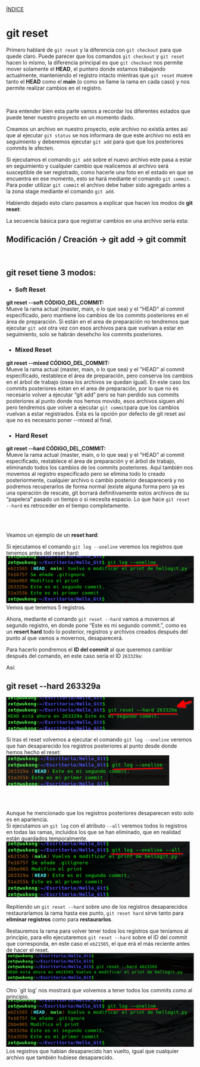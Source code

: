 [ÍNDICE](https://github.com/JoseFerDel/Guia_Git_GitHub/blob/Zet_main/README.md)

# **git reset**

Primero hablaré de `git reset` y la diferencia con `git checkout` para que quede claro.
Puede parecer que los comandos `git checkout` y `git reset` hacen lo mismo, la diferencia principal es que `git checkout` nos permite mover solamente el **HEAD**, el puntero donde estamos trabajando actualmente, manteniendo el registro intacto mientras que `git reset` mueve tanto el **HEAD** como el **main** (o como se llame la rama en cada caso) y nos permite realizar cambios en el registro.

&nbsp;    

Para entender bien esta parte vamos a recordar los diferentes estados que puede tener nuestro proyecto en un momento dado.

Creamos un archivo en nuestro proyecto, este archivo no existía antes así que al ejecutar `git status` se nos informara de que este archivo no está en seguimiento y deberemos ejecutar `git add` para que que los posteriores commits le afecten.

Si ejecutamos el comando `git add` sobre el nuevo archivo este pasa a estar en seguimiento y cualquier cambio que realicemos al archivo será susceptible de ser registrado, como hacerle una foto en el estado en que se encuentra en ese momento, esto se hará mediante el comando `git commit`. Para poder utilizar `git commit` el archivo debe haber sido agregado antes a la zona stage mediante el comando `git add`.

Habiendo dejado esto claro pasamos a explicar que hacen los modos de **git reset**:

La secuencia básica para que registrar cambios en una archivo sería esta:
## Modificación / Creación →  git add  → git commit

&nbsp;    

## git reset tiene 3 modos:


* ### Soft Reset 
**git reset --soft CÓDIGO_DEL_COMMIT:**      
		Mueve la rama actual (master, main, o lo que sea) y el "HEAD" al commit especificado, pero mantiene los cambios de los commits posteriores en el área de preparación.
		Si están en el area de preparación no tendremos que ejecutar `git add` otra vez con esos archivos para que vuelvan a estar en seguimiento, solo se habrán desehcho los commits posteriores.


* ### Mixed Reset 
**git reset --mixed CÓDIGO_DEL_COMMIT:**     
		Mueve la rama actual (master, main, o lo que sea) y el "HEAD" al commit especificado, restablece el área de preparación, pero conserva los cambios en el árbol de trabajo (osea los archivos se quedan igual).
		En este caso los commits posteriores estan en el area de preparación, por lo que no es necesario volver a ejecutar “git add” pero se han perdido sus commits posteriores al punto donde nos hemos movido, esos archivos siguen ahí pero tendremos que volver a ejecutar `git commit`para que los cambios vuelvan a estar registrados.
		Esta es la opción por defecto de git reset así que no es necesario poner --mixed al final.

* ### Hard Reset 
**git reset --hard CÓDIGO_DEL_COMMIT:**      
		Mueve la rama actual (master, main, o lo que sea) y el "HEAD" al commit especificado, restablece el área de preparación y el árbol de trabajo, eliminando todos los cambios de los commits posteriores.
		Aquí también nos movemos al registro especificado pero se elimina todo lo creado posteriormente, cualquier archivo o cambio posterior desaparecerá y no podremos recuperarlos de forma normal (existe alguna forma pero ya es una operación de rescate, git borrará definitivamente estos archivos de su “papelera” pasado un tiempo o si necesita espacio. Lo que hace `git reset --hard` es retroceder en el tiempo completamente.

&nbsp;    
&nbsp;    

Veamos un ejemplo de un **reset hard**:

Si ejecutamos el comando `git log --oneline` veremos los registros que tenemos antes del reset hard:    
![git_reset](/IMG/git_reset_02.png "git reset")      
Vemos que tenemos 5 registros.

Ahora, mediante el comando `git reset --hard` vamos a movernos al segundo registro, en donde pone “Este es mi segundo commit.”, como es un **resert hard** todo lo posterior, registros y archivos creados después del punto al que vamos a movernos, desaparecerá.

Para hacerlo pondremos el **ID del commit** al que queremos cambiar después del comando, en este caso sería el ID `263329a`:

Así:
## git reset --hard 263329a    
![git_reset](/IMG/git_reset_03.png "git reset")      

Si tras el reset volvemos a ejecutar el comando `git log --oneline` veremos que han desaparecido los registros posteriores al punto desde donde hemos hecho el reset:     
![git_reset](/IMG/git_reset_04.png "git reset")      

&nbsp;    
&nbsp;    

Aunque he mencionado que los registros posteriores desaparecen esto solo es en apariencia.    
Si ejecutamos un `git log` con el atributo `--all` veremos todos lo registros en todas las ramas, incluidos los que se han eliminado, que en realidad están guardados temporalmente.     
![git_reset](/IMG/git_reset_05.png "git reset")      

Repitiendo un `git reset --hard` sobre uno de los registros desaparecidos restauraríamos la rama hasta ese punto, `git reset hard` sirve tanto para **eliminar registros** como para **restaurarlos**.

Restauremos la rama para volver tener todos los registros que teníamos al principio, para ello ejecutaremos `git reset --hard` sobre el ID del commit que corresponda, en este caso el `eb21565`, el que erá el más reciente antes de hacer el reset.     
![git_reset](/IMG/git_reset_06.png "git reset")      


Otro `git log' nos mostrará que volvemos a tener todos los commits como al principio.    
![git_reset](/IMG/git_reset_07.png "git reset")      
Los registros que habían desaparecido han vuelto, igual que cualquier archivo que también hubiese desaparecido.
